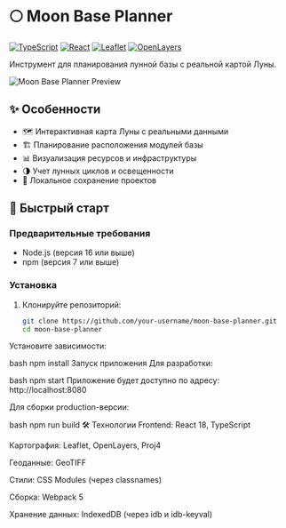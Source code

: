# 🌕 Moon Base Planner

[![TypeScript](https://img.shields.io/badge/TypeScript-3178C6?logo=typescript&logoColor=white)](https://www.typescriptlang.org/)
[![React](https://img.shields.io/badge/React-61DAFB?logo=react&logoColor=black)](https://reactjs.org/)
[![Leaflet](https://img.shields.io/badge/Leaflet-199900?logo=leaflet&logoColor=white)](https://leafletjs.com/)
[![OpenLayers](https://img.shields.io/badge/OpenLayers-1F6B75?logo=openlayers&logoColor=white)](https://openlayers.org/)

Инструмент для планирования лунной базы с реальной картой Луны.

![Moon Base Planner Preview](https://via.placeholder.com/800x400/0f172a/ffffff?text=Moon+Base+Planner+Screenshot)

## ✨ Особенности

- 🗺️ Интерактивная карта Луны с реальными данными
- 🏗️ Планирование расположения модулей базы
- 📊 Визуализация ресурсов и инфраструктуры
- 🌗 Учет лунных циклов и освещенности
- 💾 Локальное сохранение проектов

## 🚀 Быстрый старт

### Предварительные требования

- Node.js (версия 16 или выше)
- npm (версия 7 или выше)

### Установка

1. Клонируйте репозиторий:
   ```bash
   git clone https://github.com/your-username/moon-base-planner.git
   cd moon-base-planner
Установите зависимости:

bash
npm install
Запуск приложения
Для разработки:

bash
npm start
Приложение будет доступно по адресу: http://localhost:8080

Для сборки production-версии:

bash
npm run build
🛠 Технологии
Frontend: React 18, TypeScript

Картография: Leaflet, OpenLayers, Proj4

Геоданные: GeoTIFF

Стили: CSS Modules (через classnames)

Сборка: Webpack 5

Хранение данных: IndexedDB (через idb и idb-keyval)
